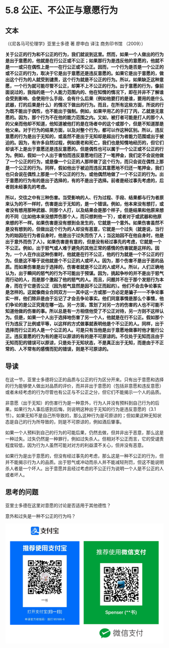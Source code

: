 # 5.8 公正、不公正与意愿行为

## 文本

（《尼各马可伦理学》亚里士多德 著 廖申白 译注 商务印书馆 （2009））

**关于公正的行为和不公正的行为，我们就说到这里。然而，如果一个人做出的行为是出于意愿的，他就是在行公正或不公正；如果那行为是违反他的意愿的，他就不是一一或只在偶性上是一一在行公正或不公正。因而，一个行为是否是一个公正的或不公正的行为，取决于它是出于意愿还是违反意愿的。如果它是出于意愿的，做出这个行为的人就受到谴责，这个行为就是不公正的行为。所以，如果缺乏这种意愿，一个行为就可能尽管不公正，却算不上不公正的行为。出于意愿的行为，像前面说过的，我指的是一个人能力范围内的、他在知情的情况下，即在并非不了解谁会受到影响、会使用什么手段、会有什么后果（例如他要打的是谁，要用的是什么武器，打的后果是什么）的情况下做出的行为。而且，在所有这些方面，所说的行为既不能出于偶性，也不能出于强制。例如，如果甲用乙的手打了丙，乙就是无意愿的。因为，那个行为不在他的能力范围之内。又如，被打者可能是打人的那个人的父亲而他却不知道，他知道被他打的是在场者中的这个或那个，但是不知道那是他父亲。对于行为的结果方面，以及对整个行为，都可以作这种区别。所以，违反意愿的行为是出于无知的，或虽然不是出于无知却是超出行为者能力范围或出于被迫的。因为，有许多自然过程，例如衰老和死亡，我们也是知情地经历的，但它们却谈不上是出于意愿还是违反意愿的。但是偶性也可以属于一个公正或不公正的行为。例如，假如一个人出于害怕而违反意愿地归还了一笔押金，我们定不会说他做了一个公正的行为，或是像一个公正的人那样做了这个行为，而只会说在偶性上那是一个公正的行为。同样，假如他出于被迫而违反其意愿地不归还一笔押金，我们也只会说在偶性上那是一个不公正的行为，或他偶然地做了一个不公正的行为。出于意愿的行为有的是出于选择的，有的不是出于选择。前者是经过事先考虑的，后者则未经事先的考虑。**

**所以，交往之中有三种伤害。当受影响的人、行为过程、手段、结果都与行为者原来认为的不一样时，伤害是出于无知的，是一个错误。例如，他本来没有想打，或者没有想用那种武器、同那个人打，以及结果会是那个样子，但是结果和他原来想的不同（比如他本来没想弄伤那个人，而只想刺他一下），或者对于或武器和他原来想的不一样。如果伤害是没有想到会发生的，它就是一个意外。如果伤害虽然不是没有想到的，但做出这个行为的人却没有恶意，它就是一个过失（就是说，当行为的始因在行为者自身时，他是出于过失而伤了人；当这始因不在他自身时，他是出于意外而伤了人）。如果伤害是有意的，但是没有经过事先的考虑，它就是一个不公正。例如，出于怒气或人难于避免的其他正常的感情的伤害就是这样的。因为，一个人在作出这种伤害时，他就是在行不公正，他的行为就是一个不公正的行为。但是这不等于说他就是个不公正的人或坏人。因为，那个伤害不是出于恶的品质。而如果伤害是出于选择的，伤害者就是不公正的人或坏人。所以，人们正确地认为，出于瞬间的怒气的行为不可能出于预谋。因为，挑起争吵的并不是出于怒气而行动的人，而是那个激起了他的怒气的人。而且，问题并不在于那个发怒行为本身，而在于它是否公正（因为怒气显然是因不公正而起的）。他们不会去争论事实是怎样的。这就像商业合同双方一一其中这一方或那一方必定是骗子一一不争论事实一样，他们除非是由于忘记了才会去争论事实。他们同意事情是那么个事情，他们争论的是公正究竟在哪一边。另一方面，策划了对另一方的伤害的人也不可能不知道他做的伤害的事。所以总是有一方相信他受了不公正对待，另一方则不这样认为。但是，如果一个人出于选择地伤害了另一个人，他就是在行不公正。假如那个行为违反了比例或平等，以这样的方式做事就表明他是个不公正的人。同样，出于选择而行公正的人是一个公正的人。可是只有当他是出于意愿地做事时他才能行公正。违反意愿的行为有的是可以原谅的有的是不可原谅的。不仅处于无知而且由于无知而犯的错误可以原谅，只是处于无知状态，不是真正出于无知，而是由于不正常的、人不常有的感情而犯的错误，则是不可原谅的。**

## 导读

在这一节，亚里士多德将公正的品质与公正的行为区分开来。只有出于意愿和选择的行为能够使人做出对品质的评价，而并非出于意愿的（包括非意愿和违反意愿）或者未经考虑的行为尽管也有公正与不公正之分，但它们不能揭示一个人的品质。

非意愿（出于无知）的伤害行为是一种意外，行为人并没有预料到自己行为的后果。如果行为人事后感到后悔，则说明这种出于无知的行为是违反意愿的（3.1节）。如果无知不是自己所导致的，那么这种行为是可原谅的；但如果这种无知状态是自己的行为所导致的，则是不可原谅的，例如酒后肇事。

如果一个人预料到自己的行为的可能后果，仍然去做，但并非出于恶意，那么这是一种过失。过失仍然是一种罪行，例如过失杀人。但相对不公正而言，它的受谴责程度较低，因为行为人虽然可能对对方的利益漠不关心，但并没有恶意。

如果行为是出于意愿的，但没有经过事先的考虑，那么这是一种不公正的行为，但并不能揭示行为人的品质。出于怒气或冲动而杀人并不能减轻刑罚，但这不能说明杀人者是一个坏人。出于意愿并且经过考虑的不公正行为说明一个人是不公正的人或者坏人。

## 思考的问题

亚里士多德在这里对意愿的讨论是否适用于其他德性？

意外和过失是一种不公正的行为吗？

![](../.gitbook/assets/qr.png)

